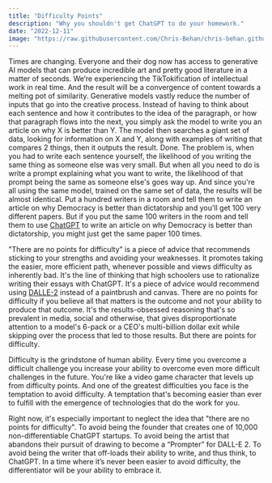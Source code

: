 ```yaml
---
title: "Difficulty Points"
description: "Why you shouldn't get ChatGPT to do your homework."
date: "2022-12-11"
image: "https://raw.githubusercontent.com/Chris-Behan/chris-behan.github.io/master/public/images/lensa.jpeg"
---
```

Times are changing. Everyone and their dog now has access to generative AI models that can produce incredible art and pretty good literature in a matter of seconds. We’re experiencing the TikTokification of intellectual work in real time. And the result will be a convergence of content towards a melting pot of similarity. 
Generative models vastly reduce the number of inputs that go into the creative process.
Instead of having to think about each sentence and how it contributes to the idea of the paragraph, or how that paragraph flows into the next,
you simply ask the model to write you an article on why X is better than Y.
The model then searches a giant set of data, looking for information on X and Y, along with examples of writing that compares 2 things, then it outputs the result.
Done.
The problem is, when you had to write each sentence yourself, the likelihood of you writing the same thing as someone else was very small.
But when all you need to do is write a prompt explaining what you want to write, the likelihood of that prompt being the same as someone else's goes way up.
And since you're all using the same model, trained on the same set of data, the results will be almost identical.
Put a hundred writers in a room and tell them to write an article on why Democracy is better than dictatorship and you'll get 100 very different papers.
But if you put the same 100 writers in the room and tell them to use [ChatGPT](https://openai.com/blog/chatgpt/) to write an article on why Democracy is better than dictatorship, you might just get the same paper 100 times.

"There are no points for difficulty" is a piece of advice that recommends sticking to your strengths and avoiding your weaknesses.
It promotes taking the easier, more efficient path, whenever possible and views difficulty as inherently bad.
It's the line of thinking that high schoolers use to rationalize writing their essays with ChatGPT.
It's a piece of advice would recommend using [DALLE-2](https://openai.com/dall-e-2/) instead of a paintbrush and canvas.
There are no points for difficulty if you believe all that matters is the outcome and not your ability to produce that outcome.
It's the results-obsessed reasoning that's so prevalent in media, social and otherwise, that gives disproportionate attention to a model's 6-pack or a CEO's multi-billion dollar exit while skipping over the process that led to those results.
But there are points for difficulty.

Difficulty is the grindstone of human ability.
Every time you overcome a difficult challenge you increase your ability to overcome even more difficult challenges in the future.
You're like a video game character that levels up from difficulty points.
And one of the greatest difficulties you face is the temptation to avoid difficulty.
A temptation that's becoming easier than ever to fulfill with the emergence of technologies that do the work for you.

Right now, it's especially important to neglect the idea that "there are no points for difficulty".
To avoid being the founder that creates one of 10,000 non-differentiable ChatGPT startups. 
To avoid being the artist that abandons their pursuit of drawing to become a “Prompter” for DALL-E 2. 
To avoid being the writer that off-loads their ability to write, and thus think, to ChatGPT. 
In a time where it’s never been easier to avoid difficulty, the differentiator will be your ability to embrace it.